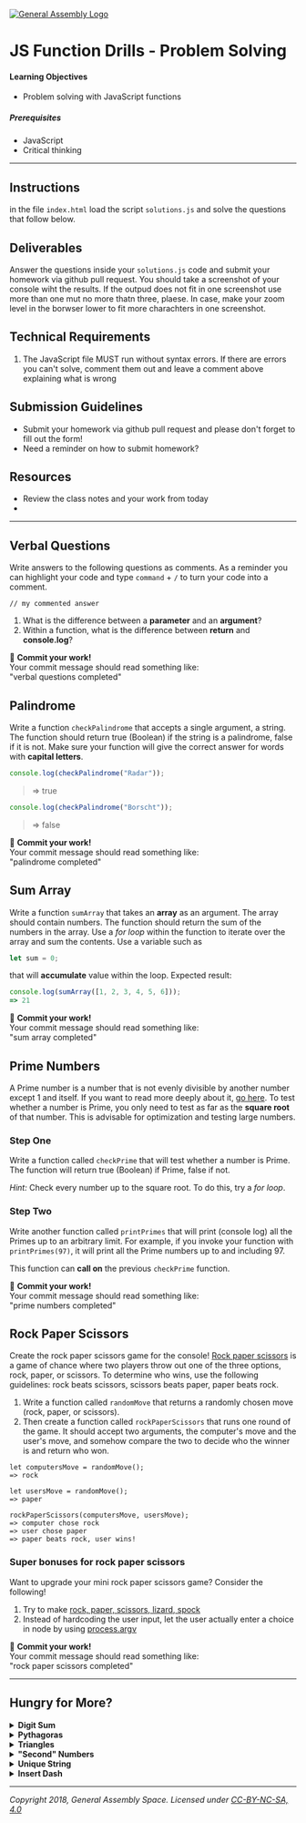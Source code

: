 [![General Assembly Logo](https://camo.githubusercontent.com/1a91b05b8f4d44b5bbfb83abac2b0996d8e26c92/687474703a2f2f692e696d6775722e636f6d2f6b6538555354712e706e67)](https://generalassemb.ly/education/web-development-immersive)

# JS Function Drills - Problem Solving

#### Learning Objectives

- Problem solving with JavaScript functions

##### Prerequisites

- JavaScript
- Critical thinking

---

## Instructions

in the file `index.html` load the script `solutions.js` and solve the questions that follow below.

## Deliverables

Answer the questions inside your `solutions.js` code and submit your homework via github pull request.
You should take a screenshot of your console wiht the results. If the outpud does not fit in one screenshot use more than one mut no more thatn three, plaese. In case, make your zoom level in the borwser lower to fit more charachters in one screenshot.

## Technical Requirements

1. The JavaScript file MUST run without syntax errors. If there are errors you can't solve, comment them out and leave a comment above explaining what is wrong

## Submission Guidelines

- Submit your homework via github pull request and please don't forget to fill out the form!
- Need a reminder on how to submit homework?

## Resources

- Review the class notes and your work from today
- 
---

## Verbal Questions 

Write answers to the following questions as comments. As a reminder you can highlight your code and type `command` + `/` to turn your code into a comment.

```
// my commented answer
```

1. What is the difference between a **parameter** and an **argument**?
2. Within a function, what is the difference between **return** and **console.log**?

&#x1F534; **Commit your work!** <br>
Your commit message should read something like: <br>
"verbal questions completed"

## Palindrome 

Write a function `checkPalindrome` that accepts a single argument, a string. The function should return true (Boolean) if the string is a palindrome, false if it is not. Make sure your function will give the correct answer for words with **capital letters**.

```javascript
console.log(checkPalindrome("Radar"));
```

> => true

```javascript
console.log(checkPalindrome("Borscht"));
```

> => false

&#x1F534; **Commit your work!** <br>
Your commit message should read something like: <br>
"palindrome completed"

## Sum Array 

Write a function `sumArray` that takes an **array** as an argument.
The array should contain numbers. The function should return the sum of the numbers in the array.
Use a _for loop_ within the function to iterate over the array and sum the contents.
Use a variable such as 

```javascript
let sum = 0;
```

that will **accumulate** value within the loop.
Expected result:

```javascript
console.log(sumArray([1, 2, 3, 4, 5, 6]));
=> 21
```

&#x1F534; **Commit your work!** <br>
Your commit message should read something like: <br>
"sum array completed"

## Prime Numbers 

A Prime number is a number that is not evenly divisible by another number except 1 and itself. If you want to read more deeply about it, [go here](https://en.wikipedia.org/wiki/Prime_number).
To test whether a number is Prime, you only need to test as far as the **square root** of that number. This is advisable for optimization and testing large numbers.

### Step One

Write a function called `checkPrime` that will test whether a number is Prime. The function will return true (Boolean) if Prime, false if not.

_Hint:_ Check every number up to the square root. To do this, try a _for loop_.

### Step Two
Write another function called `printPrimes` that will print (console log) all the Primes up to an arbitrary limit. For example, if you invoke your function with `printPrimes(97)`, it will print all the Prime numbers up to and including 97.

This function can **call on** the previous `checkPrime` function.
</details>

&#x1F534; **Commit your work!** <br>
Your commit message should read something like: <br>
"prime numbers completed"


## Rock Paper Scissors

Create the rock paper scissors game for the console! [Rock paper scissors](https://en.wikipedia.org/wiki/Rock%E2%80%93paper%E2%80%93scissors) is a game of chance where two players throw out one of the three options, rock, paper, or scissors. To determine who wins, use the following guidelines: rock beats scissors, scissors beats paper, paper beats rock. 

1. Write a function called `randomMove` that returns a randomly chosen move (rock, paper, or scissors). 
1. Then create a function called `rockPaperScissors` that runs one round of the game. It should accept two arguments, the computer's move and the user's move, and somehow compare the two to decide who the winner is and return who won. 

```
let computersMove = randomMove();
=> rock

let usersMove = randomMove();
=> paper 

rockPaperScissors(computersMove, usersMove);
=> computer chose rock
=> user chose paper
=> paper beats rock, user wins!
```

### Super bonuses for rock paper scissors 

Want to upgrade your mini rock paper scissors game? Consider the following!

1. Try to make [rock, paper, scissors, lizard, spock](http://bigbangtheory.wikia.com/wiki/Rock_Paper_Scissors_Lizard_Spock)
1. Instead of hardcoding the user input, let the user actually enter a choice in node by using [process.argv](https://nodejs.org/docs/latest/api/process.html#process_process_argv)


&#x1F534; **Commit your work!** <br>
Your commit message should read something like: <br>
"rock paper scissors completed"

---

## Hungry for More? 

<details><summary><strong>Digit Sum</strong></summary>

Write a function `sumDigits` that accepts a number and returns the sum of its digits.

```
console.log(sumDigits(42));
```

> => 6

&#x1F534; **Commit your work!** <br>
Your commit message should read something like: <br>
"hfm digit sum completed"
</details>

<details><summary><strong>Pythagoras</strong></summary>

Write a function `calculateSide` that takes two arguments: `sideA` and `sideB`, and returns the solution for sideC using the Pythagorean theorem.
  
_hint:_ discover the Pythagorean Theorem on a website called google.com  
_hint:_ checkout the [Math methods](https://developer.mozilla.org/en-US/docs/Web/JavaScript/Reference/Global_Objects/Math) in javascript
```
console.log(calculateSide(8, 6));
=> 10
```

&#x1F534; **Commit your work!** <br>
Your commit message should read something like: <br>
"hfm pythagoras completed"
</details>

<details><summary><strong>Triangles</strong></summary>

Write a loop that console logs a **right isosceles triangle** made of '#' that has the height and length of the argument.

>Ex: argument is 7
```
#
##
###
####
#####
######
#######
```

Write a loop that console logs an **upside down right isosceles triangle** made of '#' that has the height and length of the argument.

>Ex: argument is 6
```
######
#####
####
###
##
#
```

&#x1F534; **Commit your work!** <br>
Your commit message should read something like: <br>
"hfm triangles completed"
</details>

<details><summary><strong>"Second" Numbers</strong></summary>

Write a function `secondNumbers` that takes an **array** as an argument and returns the second highest and second lowest numbers. Make it so that it works even if the array is out of order. 

```
console.log(secondNumbers([4,2,6,9,5]));
=> second highest: 6
=> second lowest: 4
```

&#x1F534; **Commit your work!** <br>
Your commit message should read something like: <br>
"hfm second numbers completed"
</details>


<details><summary><strong>Unique String</strong></summary>

Write a function `uniqueString` that takes a string as an argument and returns the string with any duplicate letters taken out. Meaning, only the first instance of a letter should remain in the string, thus returning a full string of unique characters (e.g. icecream => iceram). Make it work for just a single string with no spaces or punctuation. 

```
console.log(uniqueString("helloworld));
=> helowrd
```

&#x1F534; **Commit your work!** <br>
Your commit message should read something like: <br>
"hfm unique string completed"
</details>


<details><summary><strong>Insert Dash</strong></summary>

Write a function `insertDash` that accepts a number as a parameter and returns a string with a dash inserted between any consecutive **odd numbers**. There should not be a dash at the end, it goes only between numbers.
```javascript
console.log(insertDash(454793));
```
> => 4547-9-3

&#x1F534; **Commit your work!** <br>
Your commit message should read something like: <br>
"hfm insert dash completed"
</details>

---

*Copyright 2018, General Assembly Space. Licensed under [CC-BY-NC-SA, 4.0](https://creativecommons.org/licenses/by-nc-sa/4.0/)*
